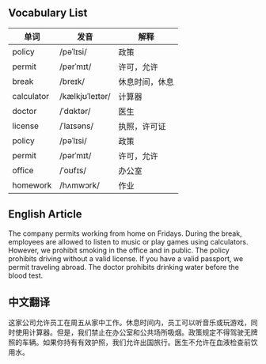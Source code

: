 ## Vocabulary List
| 单词 | 发音 | 解释 |
|------|------|------|
| policy | /pəˈlɪsi/ | 政策 |
| permit | /pərˈmɪt/ | 许可，允许 |
| break | /breɪk/ | 休息时间，休息 |
| calculator | /kælkjʊˈleɪtər/ | 计算器 |
| doctor | /ˈdɑktər/ | 医生 |
| license | /ˈlaɪsəns/ | 执照，许可证 |
| policy | /pəˈlɪsi/ | 政策 |
| permit | /pərˈmɪt/ | 许可，允许 |
| office | /ˈoʊfɪs/ | 办公室 |
| homework | /hʌmwɔrk/ | 作业 |

## English Article
The company permits working from home on Fridays. During the break, employees are allowed to listen to music or play games using calculators. However, we prohibit smoking in the office and in public. The policy prohibits driving without a valid license. If you have a valid passport, we permit traveling abroad. The doctor prohibits drinking water before the blood test.

## 中文翻译
这家公司允许员工在周五从家中工作。休息时间内，员工可以听音乐或玩游戏，同时使用计算器。但是，我们禁止在办公室和公共场所吸烟。政策规定不得驾驶无牌照的车辆。如果你持有有效护照，我们允许出国旅行。医生不允许在血液检查前饮用水。